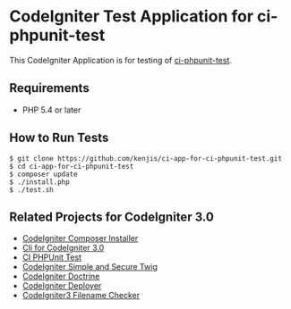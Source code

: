 # CodeIgniter Test Application for ci-phpunit-test

This CodeIgniter Application is for testing of [ci-phpunit-test](https://github.com/kenjis/ci-phpunit-test).

## Requirements

* PHP 5.4 or later

## How to Run Tests

~~~
$ git clone https://github.com/kenjis/ci-app-for-ci-phpunit-test.git
$ cd ci-app-for-ci-phpunit-test
$ composer update
$ ./install.php
$ ./test.sh
~~~

## Related Projects for CodeIgniter 3.0

* [CodeIgniter Composer Installer](https://github.com/kenjis/codeigniter-composer-installer)
* [Cli for CodeIgniter 3.0](https://github.com/kenjis/codeigniter-cli)
* [CI PHPUnit Test](https://github.com/kenjis/ci-phpunit-test)
* [CodeIgniter Simple and Secure Twig](https://github.com/kenjis/codeigniter-ss-twig)
* [CodeIgniter Doctrine](https://github.com/kenjis/codeigniter-doctrine)
* [CodeIgniter Deployer](https://github.com/kenjis/codeigniter-deployer)
* [CodeIgniter3 Filename Checker](https://github.com/kenjis/codeigniter3-filename-checker)
